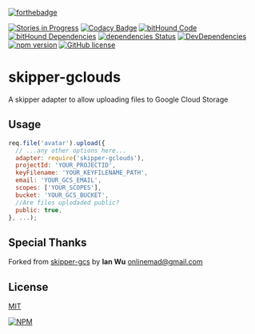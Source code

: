 [![forthebadge](http://forthebadge.com/images/badges/built-by-codebabes.svg)](https://jaque.me/)

[![Stories in Progress](https://img.shields.io/waffle/label/malpercio/skipper-gclouds/in%20progress.svg?style=flat)](https://waffle.io/malpercio/skipper-gclouds)
[![Codacy Badge](https://api.codacy.com/project/badge/Grade/c988b9a0675b43ff964e76168b9975c3)](https://www.codacy.com/app/danielglezespinoza/skipper-gclouds?utm_source=github.com&amp;utm_medium=referral&amp;utm_content=malpercio/skipper-gclouds&amp;utm_campaign=Badge_Grade)
[![bitHound Code](https://www.bithound.io/github/malpercio/skipper-gclouds/badges/code.svg)](https://www.bithound.io/github/malpercio/skipper-gclouds)
[![bitHound Dependencies](https://www.bithound.io/github/malpercio/skipper-gclouds/badges/dependencies.svg)](https://www.bithound.io/github/malpercio/skipper-gclouds/master/dependencies/npm)
[![dependencies Status](https://david-dm.org/malpercio/skipper-gclouds/status.svg)](https://david-dm.org/malpercio/skipper-gclouds)
[![DevDependencies](https://david-dm.org/malpercio/skipper-gclouds/dev-status.svg)](https://david-dm.org/malpercio/skipper-gclouds)
[![npm version](https://badge.fury.io/js/skipper-gclouds.svg)](https://badge.fury.io/js/skipper-gclouds)
[![GitHub license](https://img.shields.io/badge/license-MIT-blue.svg)](https://raw.githubusercontent.com/malpercio/skipper-gclouds/master/LICENSE)


skipper-gclouds
===========

A skipper adapter to allow uploading files to Google Cloud Storage


## Usage

```js
req.file('avatar').upload({
  // ...any other options here...
  adapter: require('skipper-gclouds'),
  projectId: 'YOUR_PROJECTID',
  keyFilename: 'YOUR_KEYFILENAME_PATH',
  email: 'YOUR_GCS_EMAIL',
  scopes: ['YOUR_SCOPES'],
  bucket: 'YOUR_GCS_BUCKET',
  //Are files uplodaded public?
  public: true,
}, ...);
```

## Special Thanks

Forked from [skipper-gcs](https://github.com/onlinemad/skipper-gcs) by **Ian Wu** <onlinemad@gmail.com>

## License
[MIT](./LICENSE)


[![NPM](https://nodei.co/npm/skipper-gclouds.png?downloads=true&downloadRank=true&stars=true)](https://nodei.co/npm/skipper-gclouds/)
